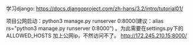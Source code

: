 学习django: https://docs.djangoproject.com/zh-hans/3.2/intro/tutorial01/

项目公网启动：python3 manage.py runserver 0:8000(建议：alias rs="python3 manage.py runserver 0:8000") 。为此需要在settings.py下的ALLOWED_HOSTS 加上公网ip，不然访问不了。
http://172.245.210.15:8000/